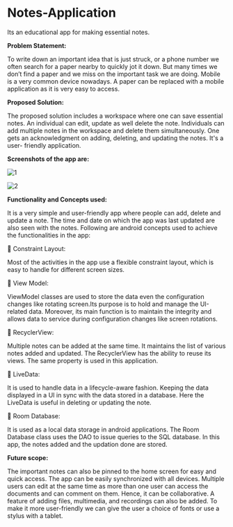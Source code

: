 # Notes-Application
Its an educational app for making essential notes.

<b>Problem Statement:</b>

To write down an important idea that is just struck, or a phone number we
often search for a paper nearby to quickly jot it down. But many times we
don’t find a paper and we miss on the important task we are doing. Mobile is a
very common device nowadays. A paper can be replaced with a mobile
application as it is very easy to access.

<b>Proposed Solution:</b>

The proposed solution includes a workspace where one can save essential
notes. An individual can edit, update as well delete the note. Individuals can
add multiple notes in the workspace and delete them simultaneously. One gets
an acknowledgment on adding, deleting, and updating the notes. It&#39;s a user-
friendly application.

<b>Screenshots of the app are: </b>

![1](https://user-images.githubusercontent.com/91827825/148681671-d8c0a7ca-0867-4c1a-8a80-b2e553f25556.png)


![2](https://user-images.githubusercontent.com/91827825/148681677-fba20623-024e-4fb9-85a3-1c72803d0d3f.png)

<b>Functionality and Concepts used:</b>

It is a very simple and user-friendly app where people can add, delete and update a note. The time and date on which the app was last updated are also seen with the notes. Following are android concepts used to achieve the functionalities in the app: 

 Constraint Layout: 

Most of the activities in the app use a flexible constraint layout, which is easy to handle for different screen sizes.

 View Model:

ViewModel classes are used to store the data even the configuration changes like rotating screen.Its purpose is to hold and manage the UI-related data. Moreover, its main function is to maintain the integrity and allows data to service during configuration changes like screen rotations.

 RecyclerView: 

Multiple notes can be added at the same time. It maintains the list of various notes added and updated. The RecyclerView has the ability to reuse its views. The same property is used in this application.

	LiveData: 

It is used to handle data in a lifecycle-aware fashion. Keeping the data displayed in a UI in sync with the data stored in a database. Here the LiveData is useful in deleting or updating the note.

	Room Database: 

It is used as a local data storage in android applications. The Room Database class uses the DAO to issue queries to the SQL database. In this app, the notes added and the updation done are stored.

<b>Future scope:</b>

The important notes can also be pinned to the home screen for easy and quick access. The app can be easily synchronized with all devices. Multiple users can edit at the same time as more than one user can access the documents and can comment on them. Hence, it can be collaborative. A feature of adding files, multimedia, and recordings can also be added. To make it more user-friendly we can give the user a choice of fonts or use a stylus with a tablet.

